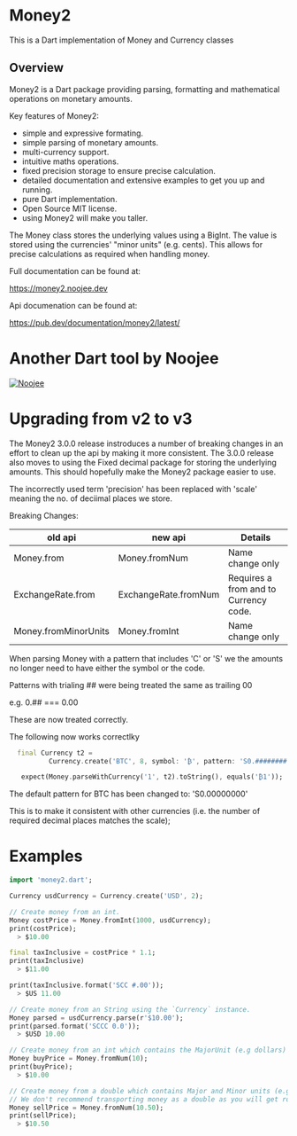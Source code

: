# Money2

This is a Dart implementation of Money and Currency classes 

## Overview

Money2 is a Dart package providing parsing, formatting and mathematical operations on monetary amounts.

Key features of Money2:
* simple and expressive formating.
* simple parsing of monetary amounts.
* multi-currency support.
* intuitive maths operations.
* fixed precision storage to ensure precise calculation.
* detailed documentation and extensive examples to get you up and running.
* pure Dart implementation.
* Open Source MIT license.
* using Money2 will make you taller.


The Money class stores the underlying values using a BigInt. The value is stored using the currencies' "minor units" (e.g. cents).
This allows for precise calculations as required when handling money.

Full documentation can be found at: 

https://money2.noojee.dev


Api documenation can be found at:

https://pub.dev/documentation/money2/latest/

# Another Dart tool by Noojee

<a href="https://noojee.dev">![Noojee](https://github.com/noojee/money.dart/blob/master/images/noojee-logo.png?raw=true)</a>


# Upgrading from v2 to v3
The Money2 3.0.0 release instroduces a number of breaking changes in an effort to clean up the api by making it more consistent.
The 3.0.0 release also moves to using the Fixed decimal package for storing the underlying amounts.
This should hopefully make the Money2 package easier to use.

The incorrectly used term 'precision' has been replaced with 'scale' meaning the no. of deciimal places we store.

Breaking Changes:

| old api | new api | Details |
| ----- | ----- | --- |
| Money.from | Money.fromNum | Name change only 
| ExchangeRate.from | ExchangeRate.fromNum | Requires a from and to Currency code.
| Money.fromMinorUnits | Money.fromInt | Name change only

When parsing Money with a pattern that includes 'C' or 'S' we the amounts no longer need to have either the symbol or the code. 

Patterns with trialing ## were being treated the same as trailing 00

e.g.
0.## === 0.00

These are now treated correctly.

The following now works correctlky
```dart
  final Currency t2 =
          Currency.create('BTC', 8, symbol: '₿', pattern: 'S0.########');

   expect(Money.parseWithCurrency('1', t2).toString(), equals('₿1'));
```

The default pattern for BTC has been changed to:
 'S0.00000000'

 This is to make it consistent with other currencies (i.e. the number of required decimal places matches the scale);

# Examples

```dart
import 'money2.dart';

Currency usdCurrency = Currency.create('USD', 2);

// Create money from an int.
Money costPrice = Money.fromInt(1000, usdCurrency);
print(costPrice);
  > $10.00

final taxInclusive = costPrice * 1.1;
print(taxInclusive)
  > $11.00

print(taxInclusive.format('SCC #.00'));
  > $US 11.00

// Create money from an String using the `Currency` instance.
Money parsed = usdCurrency.parse(r'$10.00');
print(parsed.format('SCCC 0.0'));
  > $USD 10.00

// Create money from an int which contains the MajorUnit (e.g dollars)
Money buyPrice = Money.fromNum(10);
print(buyPrice);
  > $10.00

// Create money from a double which contains Major and Minor units (e.g. dollars and cents)
// We don't recommend transporting money as a double as you will get rounding errors.
Money sellPrice = Money.fromNum(10.50);
print(sellPrice);
  > $10.50
```
